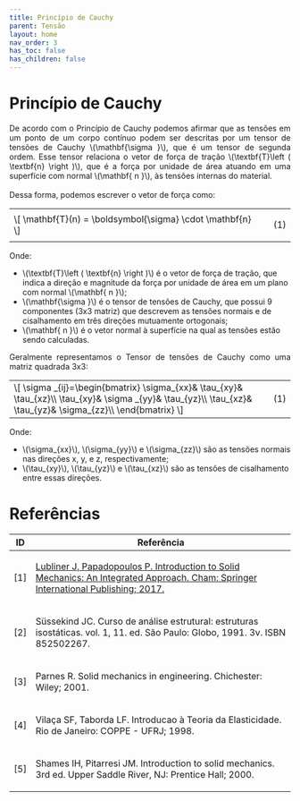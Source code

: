 ```yaml
---
title: Princípio de Cauchy
parent: Tensão
layout: home
nav_order: 3
has_toc: false
has_children: false
---
```


<!--Don't delete this script-->
<script src = "https://polyfill.io/v3/polyfill.min.js?features=es6"></script>
<script id = "MathJax-script" async src="https://cdn.jsdelivr.net/npm/mathjax@3/es5/tex-mml-chtml.js"></script>
<!--Don't delete this script-->

<h1>Princípio de Cauchy</h1>

<p align="justify">
    De acordo com o Princípio de Cauchy podemos afirmar que as tensões em um ponto de um corpo contínuo podem ser descritas por um tensor de tensões de Cauchy \(\mathbf{\sigma }\), que é um tensor de segunda ordem. Esse tensor relaciona o vetor de força de tração \(\textbf{T}\left ( \textbf{n} \right )\), que é a força por unidade de área atuando em uma superfície com normal \(\mathbf{ n }\), às tensões internas do material.
    <br>
    <br>
    Dessa forma, podemos escrever o vetor de força como:
</p>

<table style = "width:100%">
<tr>
    <td style="width: 90%;">\[ \mathbf{T}(n) = \boldsymbol{\sigma} \cdot \mathbf{n} \]</td>
    <td style="width: 10%;"><p align = "right" id = "eq1">(1)</p></td>
</tr>
</table>

<p align="justify">
    Onde:
</p>

<ul>
  <li>\(\textbf{T}\left ( \textbf{n} \right )\) é o vetor de força de tração, que indica a direção e magnitude da força por unidade de área em um plano com normal \(\mathbf{ n }\);</li>
  <li>\(\mathbf{\sigma }\) é o tensor de tensões de Cauchy, que possui 9 componentes (3x3 matriz) que descrevem as tensões normais e de cisalhamento em três direções mutuamente ortogonais;</li>
  <li>\(\mathbf{ n }\) é o vetor normal à superfície na qual as tensões estão sendo calculadas.</li>
</ul>

<p align="justify">
    Geralmente representamos o Tensor de tensões de Cauchy como uma matriz quadrada 3x3:      
</p>

<table style = "width:100%">
    <tr>
        <td style="width: 90%;">\[ \sigma _{ij}=\begin{bmatrix}
 \sigma_{xx}&  \tau_{xy}&  \tau_{xz}\\
 \tau_{xy}&  \sigma _{yy}&  \tau_{yz}\\
 \tau_{xz}&  \tau_{yz}&  \sigma_{zz}\\
\end{bmatrix} \]</td>
        <td style="width: 10%;"><p align = "right" id = "eq1">(1)</p></td>
    </tr>
</table>

<p align="justify">
    Onde:
</p>

<ul>
  <li>\(\sigma_{xx}\), \(\sigma_{yy}\) e \(\sigma_{zz}\) são as tensões normais nas direções x, y, e z, respectivamente;</li>
  <li>\(\tau_{xy}\), \(\tau_{yz}\) e \(\tau_{xz}\) são as tensões de cisalhamento entre essas direções.</li>
 </ul>

<h1>Referências</h1>

<table>
    <thead>
        <tr>
            <th>ID</th>
            <th>Referência</th>
        </tr>
    </thead>
    <tbody>
        <tr>
            <td><p align = "center" id = "ref1">[1]</p></td>
            <td><p align = "left"><a href="https://doi.org/10.1007/978-3-319-18878-2" target="_blank" rel="noopener noreferrer">Lubliner J, Papadopoulos P. Introduction to Solid Mechanics: An Integrated Approach. Cham: Springer International Publishing; 2017.</a></p></td>
        </tr>
        <tr>
            <td><p align = "center" id = "ref2">[2]</p></td>
            <td><p align = "left">Süssekind JC. Curso de análise estrutural: estruturas isostáticas. vol. 1, 11. ed. São Paulo: Globo, 1991. 3v. ISBN 852502267.</p></td>
        </tr>
        <tr>
            <td><p align = "center" id = "ref3">[3]</p></td>
            <td><p align = "left">Parnes R. Solid mechanics in engineering. Chichester: Wiley; 2001.</p></td>
        </tr>
        <tr>
            <td><p align = "center" id = "ref4">[4]</p></td>
            <td><p align = "left">Vilaça SF, Taborda LF. Introducao à Teoria da Elasticidade. Rio de Janeiro: COPPE - UFRJ; 1998.</p></td>
        </tr>
        <tr>
            <td><p align = "center" id = "ref5">[5]</p></td>
            <td><p align = "left">Shames IH, Pitarresi JM. Introduction to solid mechanics. 3rd ed. Upper Saddle River, NJ: Prentice Hall; 2000.</p></td>
        </tr>
    </tbody>
</table>

